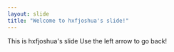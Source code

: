 ```yaml
---
layout: slide
title: "Welcome to hxfjoshua's slide!"
---
```

This is hxfjoshua's slide
Use the left arrow to go back!
